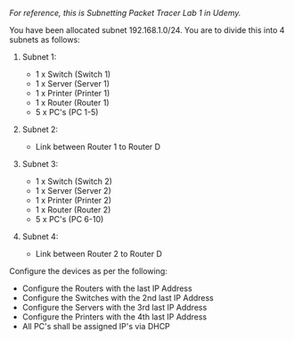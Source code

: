 
*For reference, this is Subnetting Packet Tracer Lab 1 in Udemy.*

You have been allocated subnet 192.168.1.0/24.
You are to divide this into 4 subnets as follows:
1. Subnet 1: 
	- 1 x Switch (Switch 1)
	- 1 x Server (Server 1)
	- 1 x Printer (Printer 1)
	- 1 x Router (Router 1)
	- 5 x PC's (PC 1-5)

2. Subnet 2:
	- Link between Router 1 to Router D

3. Subnet 3: 
	- 1 x Switch (Switch 2)
	- 1 x Server (Server 2)
	- 1 x Printer (Printer 2)
	- 1 x Router (Router 2)
	- 5 x PC's (PC 6-10)

4. Subnet 4:
	- Link between Router 2 to Router D


Configure the devices as per the following:
- Configure the Routers with the last IP Address
- Configure the Switches with the 2nd last IP Address
- Configure the Servers with the 3rd last IP Address
- Configure the Printers with the 4th last IP Address
- All PC's shall be assigned IP's via DHCP

